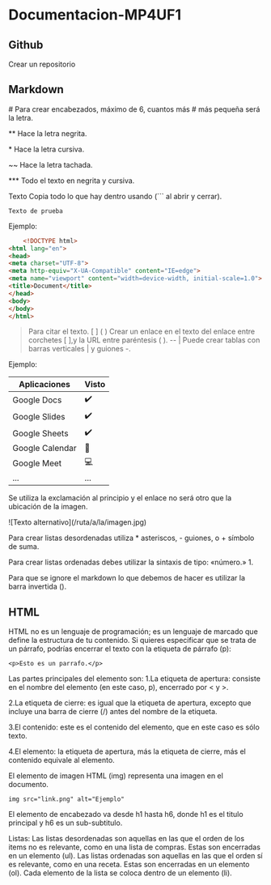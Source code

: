 # Documentacion-MP4UF1

   <h2>Github</h2>
Crear un repositorio

   <h2>Markdown</h2>
# Para crear encabezados, máximo de 6, cuantos más # más pequeña será la letra.

**	Hace la letra negrita.

<p>*	Hace la letra cursiva.</p>

~~	Hace la letra tachada.

***	Todo el texto en negrita y cursiva.

Texto	Copia todo lo que hay dentro usando (``` al abrir y cerrar).
```
Texto de prueba
```

Ejemplo:

``` html
    <!DOCTYPE html>
<html lang="en">
<head>
<meta charset="UTF-8">
<meta http-equiv="X-UA-Compatible" content="IE=edge">
<meta name="viewport" content="width=device-width, initial-scale=1.0">
<title>Document</title>
</head>
<body>
</body>
</html>
```
> 	Para citar el texto.
[ ] ( )	Crear un enlace en el texto del enlace entre corchetes [ ],y la URL entre paréntesis ( ).
 -- | 	Puede crear tablas con barras verticales | y guiones -.

Ejemplo:

| Aplicaciones | Visto |
|--------------| ---------------|
| Google Docs | ✔️ |
| Google Slides | ✔️ |
| Google Sheets | ✔️ |
|Google Calendar | 📆 |
|Google Meet | 💻 |
| ... | ... |

Se utiliza la exclamación al principio y el enlace no será otro que la ubicación de la imagen.
<p>![Texto alternativo](/ruta/a/la/imagen.jpg)</p>

Para crear listas desordenadas utiliza * asteriscos, - guiones, o + símbolo de suma.

Para crear listas ordenadas debes utilizar la sintaxis de tipo: «número.» 1. 

Para que se ignore el markdown lo que debemos de hacer es utilizar la barra invertida (\).

<h2>HTML</h2>
HTML no es un lenguaje de programación; es un lenguaje de marcado que define la estructura de tu contenido.
Si quieres especificar que se trata de un párrafo, podrías encerrar el texto con la etiqueta de párrafo (p):

```
<p>Esto es un parrafo.</p>
```

Las partes principales del elemento son:
1.La etiqueta de apertura: consiste en el nombre del elemento (en este caso, p), encerrado por < y >.


2.La etiqueta de cierre: es igual que la etiqueta de apertura, excepto que incluye una barra de cierre (/) antes del nombre de la etiqueta.


3.El contenido: este es el contenido del elemento, que en este caso es sólo texto.


4.El elemento: la etiqueta de apertura, más la etiqueta de cierre, más el contenido equivale al elemento.


El elemento de imagen HTML (img) representa una imagen en el documento.

```
img src="link.png" alt="Ejemplo"
```


El elemento de encabezado va desde h1 hasta h6, donde h1 es el titulo principal y h6 es un sub-subtitulo.


Listas:
Las listas desordenadas son aquellas en las que el orden de los items no es relevante, como en una lista de compras. Estas son encerradas en un elemento (ul).
Las listas ordenadas son aquellas en las que el orden sí es relevante, como en una receta. Estas son encerradas en un elemento (ol).
Cada elemento de la lista se coloca dentro de un elemento (li).



   


